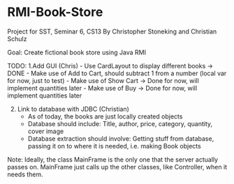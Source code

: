 # RMI-Book-Store
Project for SST, Seminar 6, CS13
By Christopher Stoneking and Christian Schulz

Goal: Create fictional book store using Java RMI

TODO:
1.Add GUI (Chris)
	- Use CardLayout to display different books -> DONE
	- Make use of Add to Cart, should subtract 1 from a number (local var for now, just to test)
	- Make use of Show Cart -> Done for now, will implement quantities later
	- Make use of Buy -> Done for now, will implement quantities later

2. Link to database with JDBC (Christian)
	- As of today, the books are just locally created objects
	- Database should include: Title, author, price, category, quantity, cover image
	- Database extraction should involve: Getting stuff from database, passing it on to where it is needed, i.e. making Book objects


Note: Ideally, the class MainFrame is the only one that the server actually passes on.
MainFrame just calls up the other classes, like Controller, when it needs them.
